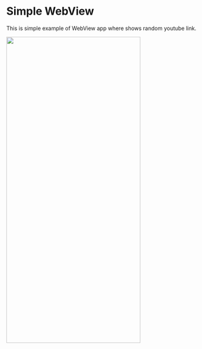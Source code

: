 Simple WebView
=

This is simple example of WebView app where shows random youtube link.

<img src="https://github.com/user-attachments/assets/c0ca5266-b6ea-4a9a-9e20-a9f54d6d9084" width="350" height="800">
